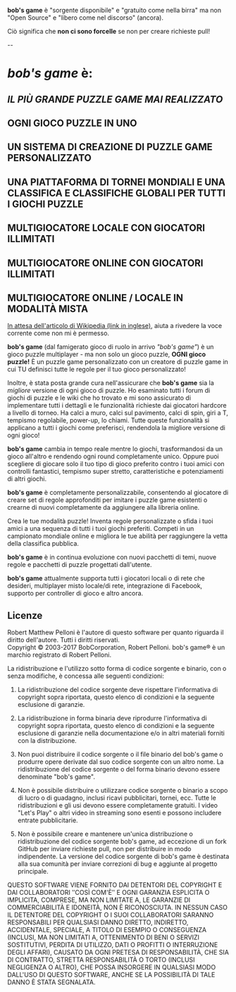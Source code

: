 **bob's game** è "sorgente disponibile" e "gratuito come nella birra" ma non "Open Source" e "libero come nel discorso" (ancora).

Ciò significa che **non ci sono forcelle** se non per creare richieste pull!

--

# *bob's game* è:

## *IL PIÙ GRANDE PUZZLE GAME MAI REALIZZATO*

## OGNI GIOCO PUZZLE IN UNO

## UN SISTEMA DI CREAZIONE DI PUZZLE GAME PERSONALIZZATO

## UNA PIATTAFORMA DI TORNEI MONDIALI E UNA CLASSIFICA E CLASSIFICHE GLOBALI PER TUTTI I GIOCHI PUZZLE

## MULTIGIOCATORE LOCALE CON GIOCATORI ILLIMITATI

## MULTIGIOCATORE ONLINE CON GIOCATORI ILLIMITATI

## MULTIGIOCATORE ONLINE / LOCALE IN MODALITÀ MISTA

[In attesa dell'articolo di Wikipedia (link in inglese)](https://en.wikipedia.org/w/index.php?title=Bob%27s_Game&oldid=713042467), aiuta a rivedere la voce corrente come non mi è permesso.

**bob's game** (dal famigerato gioco di ruolo in arrivo *"bob's game"*) è un gioco puzzle multiplayer - ma non solo un gioco puzzle, **OGNI gioco puzzle!**  È un puzzle game personalizzato con un creatore di puzzle game in cui TU definisci tutte le regole per il tuo gioco personalizzato!

Inoltre, è stata posta grande cura nell'assicurare che **bob's game** sia la *migliore* versione di ogni gioco di puzzle.  Ho esaminato tutti i forum di giochi di puzzle e le wiki che ho trovato e mi sono assicurato di implementare tutti i dettagli e le funzionalità richieste dai giocatori hardcore a livello di torneo.  Ha calci a muro, calci sul pavimento, calci di spin, giri a T, tempismo regolabile, power-up, lo chiami.  Tutte queste funzionalità si applicano a tutti i giochi come preferisci, rendendola la migliore versione di ogni gioco!

**bob's game** cambia in tempo reale mentre lo giochi, trasformandosi da un gioco all'altro e rendendo ogni round completamente unico.  Oppure puoi scegliere di giocare solo il tuo tipo di gioco preferito contro i tuoi amici con controlli fantastici, tempismo super stretto, caratteristiche e potenziamenti di altri giochi.

**bob's game** è completamente personalizzabile, consentendo al giocatore di creare set di regole approfonditi per imitare i puzzle game esistenti o crearne di nuovi completamente da aggiungere alla libreria online.

Crea le tue modalità puzzle!  Inventa regole personalizzate o sfida i tuoi amici a una sequenza di tutti i tuoi giochi preferiti.  Competi in un campionato mondiale online e migliora le tue abilità per raggiungere la vetta della classifica pubblica.

**bob's game** è in continua evoluzione con nuovi pacchetti di temi, nuove regole e pacchetti di puzzle progettati dall'utente.

**bob's game** attualmente supporta tutti i giocatori locali o di rete che desideri, multiplayer misto locale/di rete, integrazione di Facebook, supporto per controller di gioco e altro ancora.

## Licenze
Robert Matthew Pelloni è l'autore di questo software per quanto riguarda il diritto dell'autore. Tutti i diritti riservati.<br />
Copyright © 2003-2017 BobCorporation, Robert Pelloni. bob's game® è un marchio registrato di Robert Pelloni.

La ridistribuzione e l'utilizzo sotto forma di codice sorgente e binario, con o senza modifiche, è concessa alle seguenti condizioni:

1. La ridistribuzione del codice sorgente deve rispettare l'informativa di copyright sopra riportata, questo elenco di condizioni e la seguente esclusione di garanzie.

2. La ridistribuzione in forma binaria deve riprodurre l'informativa di copyright sopra riportata, questo elenco di condizioni e la seguente esclusione di garanzie nella documentazione e/o in altri materiali forniti con la distribuzione.

3. Non puoi distribuire il codice sorgente o il file binario del bob's game o produrre opere derivate dal suo codice sorgente con un altro nome. La ridistribuzione del codice sorgente o del forma binario devono essere denominate "bob's game".

4. Non è possibile distribuire o utilizzare codice sorgente o binario a scopo di lucro o di guadagno, inclusi ricavi pubblicitari, tornei, ecc. Tutte le ridistribuzioni e gli usi devono essere completamente gratuiti. I video "Let's Play" o altri video in streaming sono esenti e possono includere entrate pubblicitarie.

5. Non è possibile creare e mantenere un'unica distribuzione o ridistribuzione del codice sorgente bob's game, ad eccezione di un fork GitHub per inviare richieste pull, non per distribuire in modo indipendente. La versione del codice sorgente di bob's game è destinata alla sua comunità per inviare correzioni di bug e aggiunte al progetto principale.

QUESTO SOFTWARE VIENE FORNITO DAI DETENTORI DEL COPYRIGHT E DAI COLLABORATORI ʺCOSÌ COM'Èʺ E OGNI GARANZIA ESPLICITA O IMPLICITA, COMPRESE, MA NON LIMITATE A, LE GARANZIE DI COMMERCIABILITÀ E IDONEITÀ, NON È RICONOSCIUTA. IN NESSUN CASO IL DETENTORE DEL COPYRIGHT O I SUOI COLLABORATORI SARANNO RESPONSABILI PER QUALSIASI DANNO DIRETTO, INDIRETTO, ACCIDENTALE, SPECIALE, A TITOLO DI ESEMPIO O CONSEGUENZA (INCLUSI, MA NON LIMITATI A, OTTENIMENTO DI BENI O SERVIZI SOSTITUTIVI, PERDITA DI UTILIZZO, DATI O PROFITTI O INTERRUZIONE DEGLI AFFARI), CAUSATO DA OGNI PRETESA DI RESPONSABILITÀ, CHE SIA DI CONTRATTO, STRETTA RESPONSABILITÀ O TORTO (INCLUSI NEGLIGENZA O ALTRO), CHE POSSA INSORGERE IN QUALSIASI MODO DALL'USO DI QUESTO SOFTWARE, ANCHE SE LA POSSIBILITÀ DI TALE DANNO È STATA SEGNALATA.
